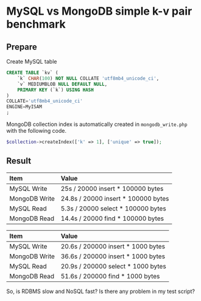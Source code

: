 # MySQL vs MongoDB simple k-v pair benchmark

## Prepare

Create MySQL table

```sql
CREATE TABLE `kv` (
	`k` CHAR(100) NOT NULL COLLATE 'utf8mb4_unicode_ci',
	`v` MEDIUMBLOB NULL DEFAULT NULL,
	PRIMARY KEY (`k`) USING HASH
)
COLLATE='utf8mb4_unicode_ci'
ENGINE=MyISAM
;
```

MongoDB collection index is automatically created in `mongodb_write.php` with the following code. 

```php
$collection->createIndex(['k' => 1], ['unique' => true]);
```

## Result

| Item | Value |
|:---|:---|
| MySQL Write | 25s / 20000 insert * 100000 bytes |
| MongoDB Write | 24.8s / 20000 insert * 100000 bytes |
| MySQL Read | 5.3s / 20000 select * 100000 bytes |
| MongoDB Read | 14.4s / 20000 find * 100000 bytes |

| Item | Value |
|:---|:---|
| MySQL Write | 20.6s / 200000 insert * 1000 bytes |
| MongoDB Write | 36.6s / 200000 insert * 1000 bytes |
| MySQL Read | 20.9s / 200000 select * 1000 bytes |
| MongoDB Read | 51.6s / 200000 find * 1000 bytes |

So, is RDBMS slow and NoSQL fast? Is there any problem in my test script?
